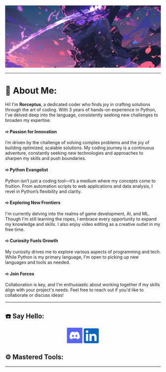 ![Banner](https://github.com/Rorceptus/Rorceptus/blob/main/Images/Banner.png)

---

# 💫 About Me:
Hi! I'm **Rorceptus**, a dedicated coder who finds joy in crafting solutions through the art of coding. With 3 years of hands-on experience in Python, I've delved deep into the language, consistently seeking new challenges to broaden my expertise.<br>

#### ➪ Passion for Innovation
I’m driven by the challenge of solving complex problems and the joy of building optimized, scalable solutions. My coding journey is a continuous adventure, constantly seeking new technologies and approaches to sharpen my skills and push boundaries.

#### ➪ Python Evangelist
Python isn’t just a coding tool—it’s a medium where my concepts come to fruition. From automation scripts to web applications and data analysis, I revel in Python’s flexibility and clarity.

#### ➪ Exploring New Frontiers
I'm currently delving into the realms of game development, AI, and ML. Though I'm still learning the ropes, I embrace every opportunity to expand my knowledge and skills. I also enjoy video editing as a creative outlet in my free time.

#### ➪ Curiosity Fuels Growth
My curiosity drives me to explore various aspects of programming and tech. While Python is my primary language, I'm open to picking up new languages and tools as needed.

#### ➪ Join Forces
Collaboration is key, and I'm enthusiastic about working together if my skills align with your project's needs. Feel free to reach out if you'd like to collaborate or discuss ideas!

---

## ☎️ Say Hello:
<div align = "center">

[<img src="https://github.com/Rorceptus/Rorceptus/blob/main/Logos/Contact/Discord.jpg" alt="Discord" width="50"/>](https://discord.gg/gGvayJfFZW)
[<img src="https://github.com/Rorceptus/Rorceptus/blob/main/Logos/Contact/LinkedIn.png" alt="LinkedIn" width="50"/>](https://www.linkedin.com/in/aaravmalikofficial/)
  
</div>

## ⚙️ Mastered Tools:
<div align = "center">
</div>

---
